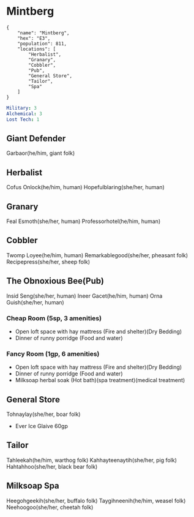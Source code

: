 # Mintberg

```
{
    "name": "Mintberg",
    "hex": "E3",
    "population": 811,
    "locations": [
        "Herbalist",
        "Granary",
        "Cobbler",
        "Pub",
        "General Store",
        "Tailor",
        "Spa"
    ]
}
```

```yml
Military: 3
Alchemical: 3
Lost Tech: 1
```

## Giant Defender
Garbaor(he/him, giant folk)

## Herbalist
Cofus Onlock(he/him, human)
Hopefulblaring(she/her, human)

## Granary
Feal Esmoth(she/her, human)
Professorhotel(he/him, human)


## Cobbler
Twomp Loyee(he/him, human)
Remarkablegood(she/her, pheasant folk)
Recipepress(she/her, sheep folk)

## The Obnoxious Bee(Pub)
Insid Seng(she/her, human)
Ineer Gacet(he/him, human)
Orna Guish(she/her, human)

### Cheap Room (5sp, 3 amenities)
- Open loft space with hay mattress (Fire and shelter)(Dry Bedding)
- Dinner of runny porridge (Food and water)

### Fancy Room (1gp, 6 amenities)
- Open loft space with hay mattress (Fire and shelter)(Dry Bedding)
- Dinner of runny porridge (Food and water)
- Milksoap herbal soak (Hot bath)(spa treatment)(medical treatment)

## General Store
Tohnaylay(she/her, boar folk)
- Ever Ice Glaive 60gp

## Tailor
Tahleekah(he/him, warthog folk)
Kahhayteenaytih(she/her, pig folk)
Hahtahhoo(she/her, black bear folk)

## Milksoap Spa
Heegohgeekih(she/her, buffalo folk)
Taygihneenih(he/him, weasel folk)
Neehoogoo(she/her, cheetah folk)